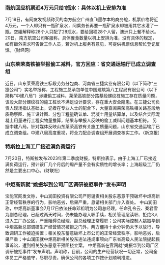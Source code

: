 ### 南航回应机票近4万元只给1瓶水：具体以机上安排为准
7月18日，有网友发视频称买的南方航空广州直飞墨尔本的商务舱，机票价格将近4万元，一个人却只有一瓶矿泉水，问乘务长再要一瓶矿泉水却被用其它水灌了一瓶。空姐解释称28个人只配了28瓶水，要给回程28个人留，澳洲只上餐不给水。20日，南方航空公司客服称，具体餐食数量以机上安排为准，没有具体的规定，如有额外需求可告诉工作人员，若对机上服务有意见，可提供机票信息帮忙登记反馈。（财经网）
### 山东莱荣高铁被举报偷工减料，官方回应：省交通运输厅已成立调查组
近日，山东莱荣高铁三标段劳务分包商、河南省三捷实业有限公司（以下简称“三捷公司”）实名举报称，工程施工总承包单位中国建筑第八工程局有限公司（以下简称“中建八局”）涉嫌偷工减料，莱荣高铁部分路基段螺纹桩施工存在质量问题，该段大部分螺纹桩的施工桩长不满足设计要求，存在重大安全隐患。在三捷公司负责人现场指认基础上，记者在专业人士的配合下，大量查阅莱荣高铁相关路基段地质勘察图、施工设计图、分包工程量确认单、混凝土用量结算单，以及结合实际混凝土用量进行工程实物量推算，结果与举报人反映的偷工减料问题基本相符。
另据中建八局，针对媒体反映山东莱荣高铁有关施工质量问题，山东省交通运输厅已成立调查组。中建八局高度重视，将全力配合调查组开展调查核实工作。（新京报）
### 特斯拉上海工厂接近满负荷运行
7月20日，特斯拉发布2023年第二季度财报，特斯拉表示，由于上海工厂已接近满负荷运行，预计该厂几个月后的周产量不会有实质性的增长率；上海超级工厂仍然是主要出口中心。(财联社)
### 中炬高新就“姚振华到公司厂区调研被拒事件”发布声明
宝能官网发文称，中山润田投资有限公司严厉谴责相关股东恶意干预破坏中炬高新正常经营秩序的行为，影响恶劣，后果严重，恳请相关部门介入查处。 中山润田称，中炬高新董事会7月17日依法任命邓祖明为公司总经理，任命孔令云、秦君雪为副总经理，已超过两天时间，仍未能办理入职手续，相关管理层渎职、拒绝3人进入工厂办公区，严重阻碍总经理、副总经理正常履职；公司实际控制人姚振华到中炬高新总部调研生产经营情况被拒之门外，两方僵持十余分钟仍未予以放行，导致调研工作被迫搁置；相关股东蓄意破坏上市公司的正常经营秩序，影响恶劣，后果严重；中山润田就中炬高新相关股东违法违规事项向广东省高级人民法院提起民事诉讼，遭到相关股东恶意干预阻挠立案。
中炬高新在官网就“姚振华到公司厂区调研被拒事件”发布声明。声明称，目前，公司的生产经营状况一切正常，公司全体员工严格值守，尽职尽责，确保公司的各项工作按计划顺利推进。
